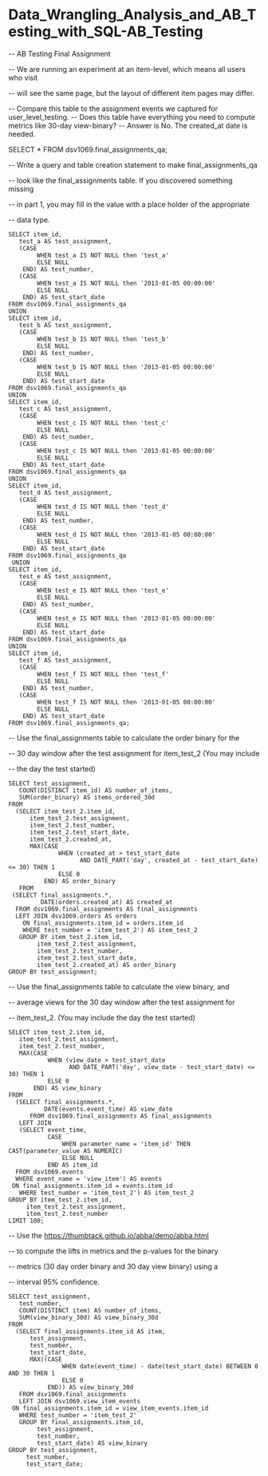 # Data_Wrangling_Analysis_and_AB_Testing_with_SQL-AB_Testing


-- AB Testing Final Assignment


-- We are running an experiment at an item-level, which means all users who visit 


-- will see the same page, but the layout of different item pages may differ.

-- Compare this table to the assignment events we captured for user_level_testing.
-- Does this table have everything you need to compute metrics like 30-day view-binary?
-- Answer is No. The created_at date is needed.




   SELECT * 
   FROM dsv1069.final_assignments_qa;

-- Write a query and table creation statement to make final_assignments_qa 

-- look like the final_assignments table. If you discovered something missing 

-- in part 1, you may fill in the value with a place holder of the appropriate 

-- data type.


    SELECT item_id,
       test_a AS test_assignment,
       (CASE
            WHEN test_a IS NOT NULL then 'test_a'
            ELSE NULL
        END) AS test_number,
       (CASE
            WHEN test_a IS NOT NULL then '2013-01-05 00:00:00'
            ELSE NULL
        END) AS test_start_date
    FROM dsv1069.final_assignments_qa
    UNION
    SELECT item_id,
       test_b AS test_assignment,
       (CASE
            WHEN test_b IS NOT NULL then 'test_b'
            ELSE NULL
        END) AS test_number,
       (CASE
            WHEN test_b IS NOT NULL then '2013-01-05 00:00:00'
            ELSE NULL
        END) AS test_start_date   
    FROM dsv1069.final_assignments_qa
    UNION
    SELECT item_id,
       test_c AS test_assignment,
       (CASE
            WHEN test_c IS NOT NULL then 'test_c'
            ELSE NULL
        END) AS test_number,
       (CASE
            WHEN test_c IS NOT NULL then '2013-01-05 00:00:00'
            ELSE NULL
        END) AS test_start_date
    FROM dsv1069.final_assignments_qa 
    UNION
    SELECT item_id,
       test_d AS test_assignment,
       (CASE
            WHEN test_d IS NOT NULL then 'test_d'
            ELSE NULL
        END) AS test_number,
       (CASE
            WHEN test_d IS NOT NULL then '2013-01-05 00:00:00'
            ELSE NULL
        END) AS test_start_date
    FROM dsv1069.final_assignments_qa
     UNION
    SELECT item_id,
       test_e AS test_assignment,
       (CASE
            WHEN test_e IS NOT NULL then 'test_e'
            ELSE NULL
        END) AS test_number,
       (CASE
            WHEN test_e IS NOT NULL then '2013-01-05 00:00:00'
            ELSE NULL
        END) AS test_start_date
    FROM dsv1069.final_assignments_qa
    UNION
    SELECT item_id,
       test_f AS test_assignment,
       (CASE
            WHEN test_f IS NOT NULL then 'test_f'
            ELSE NULL
        END) AS test_number,
       (CASE
            WHEN test_f IS NOT NULL then '2013-01-05 00:00:00'
            ELSE NULL
        END) AS test_start_date
    FROM dsv1069.final_assignments_qa;



-- Use the final_assignments table to calculate the order binary for the

-- 30 day window after the test assignment for item_test_2 (You may include

-- the day the test started)

    SELECT test_assignment,
       COUNT(DISTINCT item_id) AS number_of_items,
       SUM(order_binary) AS items_ordered_30d
    FROM
      (SELECT item_test_2.item_id,
          item_test_2.test_assignment,
          item_test_2.test_number,
          item_test_2.test_start_date,
          item_test_2.created_at,
          MAX(CASE
                  WHEN (created_at > test_start_date
                        AND DATE_PART('day', created_at - test_start_date) <= 30) THEN 1
                  ELSE 0
              END) AS order_binary
       FROM
     (SELECT final_assignments.*,
             DATE(orders.created_at) AS created_at
      FROM dsv1069.final_assignments AS final_assignments
      LEFT JOIN dsv1069.orders AS orders
        ON final_assignments.item_id = orders.item_id
        WHERE test_number = 'item_test_2') AS item_test_2
       GROUP BY item_test_2.item_id,
            item_test_2.test_assignment,
            item_test_2.test_number,
            item_test_2.test_start_date,
            item_test_2.created_at) AS order_binary
    GROUP BY test_assignment;

-- Use the final_assignments table to calculate the view binary, and

-- average views for the 30 day window after the test assignment for

-- item_test_2. (You may include the day the test started)

    SELECT item_test_2.item_id,
       item_test_2.test_assignment,
       item_test_2.test_number,
       MAX(CASE
               WHEN (view_date > test_start_date
                     AND DATE_PART('day', view_date - test_start_date) <= 30) THEN 1
               ELSE 0
           END) AS view_binary
    FROM
      (SELECT final_assignments.*,
              DATE(events.event_time) AS view_date
          FROM dsv1069.final_assignments AS final_assignments
       LEFT JOIN
       (SELECT event_time,
               CASE
                   WHEN parameter_name = 'item_id' THEN CAST(parameter_value AS NUMERIC)
                   ELSE NULL
               END AS item_id
      FROM dsv1069.events
      WHERE event_name = 'view_item') AS events
     ON final_assignments.item_id = events.item_id
       WHERE test_number = 'item_test_2') AS item_test_2
    GROUP BY item_test_2.item_id,
         item_test_2.test_assignment,
         item_test_2.test_number
    LIMIT 100;


-- Use the https://thumbtack.github.io/abba/demo/abba.html

-- to compute the lifts in metrics and the p-values for the binary

-- metrics (30 day order binary and 30 day view binary) using a

-- interval 95% confidence.

    SELECT test_assignment,
       test_number,
       COUNT(DISTINCT item) AS number_of_items,
       SUM(view_binary_30d) AS view_binary_30d
    FROM
      (SELECT final_assignments.item_id AS item,
          test_assignment,
          test_number,
          test_start_date,
          MAX((CASE
                   WHEN date(event_time) - date(test_start_date) BETWEEN 0 AND 30 THEN 1
                   ELSE 0
               END)) AS view_binary_30d
       FROM dsv1069.final_assignments
       LEFT JOIN dsv1069.view_item_events
     ON final_assignments.item_id = view_item_events.item_id
       WHERE test_number = 'item_test_2'
       GROUP BY final_assignments.item_id,
            test_assignment,
            test_number,
            test_start_date) AS view_binary
    GROUP BY test_assignment,
         test_number,
         test_start_date;
         
